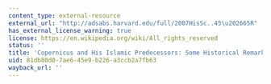 ```yaml
---
content_type: external-resource
external_url: "http://adsabs.harvard.edu/full/2007HisSc..45\u202665R"
has_external_license_warning: true
license: https://en.wikipedia.org/wiki/All_rights_reserved
status: ''
title: 'Copernicus and His Islamic Predecessors: Some Historical Remarks'
uid: 81db80d0-7ae6-45e9-b226-a3ccb2a7fb63
wayback_url: ''
---
```

